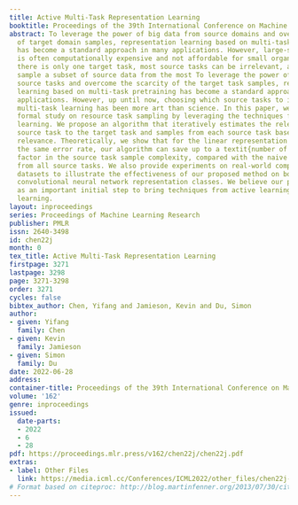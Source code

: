 ```yaml
---
title: Active Multi-Task Representation Learning
booktitle: Proceedings of the 39th International Conference on Machine Learning
abstract: To leverage the power of big data from source domains and overcome the scarcity
  of target domain samples, representation learning based on multi-task pretraining
  has become a standard approach in many applications. However, large-scale pretraining
  is often computationally expensive and not affordable for small organizations. When
  there is only one target task, most source tasks can be irrelevant, and we can actively
  sample a subset of source data from the most To leverage the power of big data from
  source tasks and overcome the scarcity of the target task samples, representation
  learning based on multi-task pretraining has become a standard approach in many
  applications. However, up until now, choosing which source tasks to include in the
  multi-task learning has been more art than science. In this paper, we give the first
  formal study on resource task sampling by leveraging the techniques from active
  learning. We propose an algorithm that iteratively estimates the relevance of each
  source task to the target task and samples from each source task based on the estimated
  relevance. Theoretically, we show that for the linear representation class, to achieve
  the same error rate, our algorithm can save up to a textit{number of source tasks}
  factor in the source task sample complexity, compared with the naive uniform sampling
  from all source tasks. We also provide experiments on real-world computer vision
  datasets to illustrate the effectiveness of our proposed method on both linear and
  convolutional neural network representation classes. We believe our paper serves
  as an important initial step to bring techniques from active learning to representation
  learning.
layout: inproceedings
series: Proceedings of Machine Learning Research
publisher: PMLR
issn: 2640-3498
id: chen22j
month: 0
tex_title: Active Multi-Task Representation Learning
firstpage: 3271
lastpage: 3298
page: 3271-3298
order: 3271
cycles: false
bibtex_author: Chen, Yifang and Jamieson, Kevin and Du, Simon
author:
- given: Yifang
  family: Chen
- given: Kevin
  family: Jamieson
- given: Simon
  family: Du
date: 2022-06-28
address:
container-title: Proceedings of the 39th International Conference on Machine Learning
volume: '162'
genre: inproceedings
issued:
  date-parts:
  - 2022
  - 6
  - 28
pdf: https://proceedings.mlr.press/v162/chen22j/chen22j.pdf
extras:
- label: Other Files
  link: https://media.icml.cc/Conferences/ICML2022/other_files/chen22j-supp.zip
# Format based on citeproc: http://blog.martinfenner.org/2013/07/30/citeproc-yaml-for-bibliographies/
---
```

